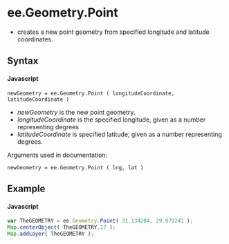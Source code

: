 # ee.Geometry.Point
- creates a new point geometry from specified longitude and latitude coordinates.

## Syntax

#### Javascript
```
newGeometry = ee.Geometry.Point ( longitudeCoordinate, latitudeCoordinate )  
```

- *newGeometry* is the new point geometry.
- *longitudeCoordinate* is the specified longitude, given as a number representing degrees
- *latitudeCoordinate* is specified latitude, given as a number representing degrees.

Arguments used in documentation:
```
newGeometry = ee.Geometry.Point ( lng, lat )  
```

## Example

#### Javascript
```javascript
var TheGEOMETRY = ee.Geometry.Point( 31.134204, 29.979241 );
Map.centerObject( TheGEOMETRY,17 );         
Map.addLayer( TheGEOMETRY );
```
